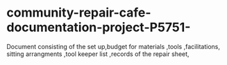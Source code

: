 # community-repair-cafe-documentation-project-P5751-
Document consisting of the set up,budget for materials ,tools ,facilitations, sitting arrangments ,tool keeper list ,records of the repair sheet,
